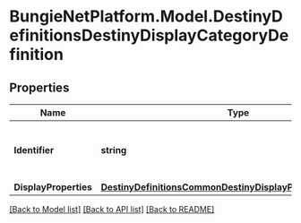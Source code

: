# BungieNetPlatform.Model.DestinyDefinitionsDestinyDisplayCategoryDefinition
## Properties

Name | Type | Description | Notes
------------ | ------------- | ------------- | -------------
**Identifier** | **string** | A string identifier for the display category. | [optional] 
**DisplayProperties** | [**DestinyDefinitionsCommonDestinyDisplayPropertiesDefinition**](DestinyDefinitionsCommonDestinyDisplayPropertiesDefinition.md) |  | [optional] 

[[Back to Model list]](../README.md#documentation-for-models) [[Back to API list]](../README.md#documentation-for-api-endpoints) [[Back to README]](../README.md)

